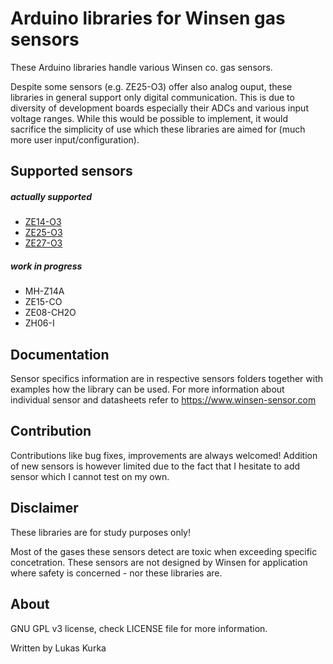 # Arduino libraries for Winsen gas sensors

These Arduino libraries handle various Winsen co. gas sensors.

Despite some sensors (e.g. ZE25-O3) offer also analog ouput, these libraries in general support only digital communication. This is due to diversity of development boards especially their ADCs and various input voltage ranges. While this would be possible to implement, it would sacrifice the simplicity of use which these libraries are aimed for (much more user input/configuration).

## Supported sensors
##### actually supported
- [ZE14-O3](lib/ZE27-O3)
- [ZE25-O3](lib/ZE14-O3)
- [ZE27-O3](lib/ZE22-O3)

##### work in progress
- MH-Z14A
- ZE15-CO
- ZE08-CH2O
- ZH06-I

## Documentation

Sensor specifics information are in respective sensors folders together with examples how the library can be used. For more information about individual sensor and datasheets refer to https://www.winsen-sensor.com

## Contribution

Contributions like bug fixes, improvements are always welcomed! Addition of new sensors is however limited due to the fact that I hesitate to add sensor which I cannot test on my own.

## Disclaimer

These libraries are for study purposes only!

Most of the gases these sensors detect are toxic when exceeding specific concetration. These sensors are not designed by Winsen for application where safety is concerned - nor these libraries are.

## About
GNU GPL v3 license, check LICENSE file for more information.

Written by Lukas Kurka
